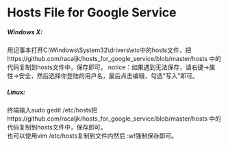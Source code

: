 Hosts File for Google Service
========================
<h5>Windows X:</h5>
用记事本打开C:\Windows\System32\drivers\etc中的hosts文件，把https://github.com/racaljk/hosts_for_google_service/blob/master/hosts
中的代码复制到hosts文件中，保存即可。
notice：如果遇到无法保存，请右键->属性->安全，然后选择你登陆的用户名，最后点击编辑，勾选"写入"即可。

<h5>Linux:</h5>
终端输入sudo gedit /etc/hosts把https://github.com/racaljk/hosts_for_google_service/blob/master/hosts
中的代码复制到hosts文件中，保存即可。<br>
也可以使用vim /etc/hosts复制到文件内然后
:w!强制保存即可。
